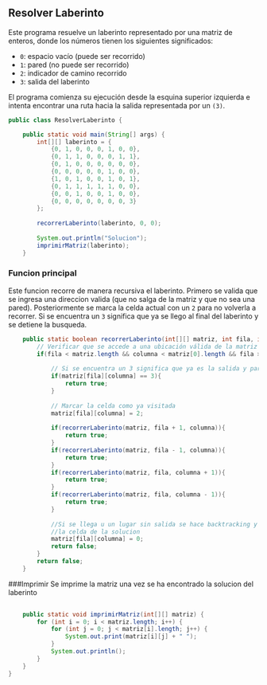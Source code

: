 ## Resolver Laberinto

Este programa resuelve un laberinto representado por una matriz de enteros, donde los números tienen los siguientes significados:
- `0`: espacio vacío (puede ser recorrido)
- `1`: pared (no puede ser recorrido)
- `2`: indicador de camino recorrido
- `3`: salida del laberinto

El programa comienza su ejecución desde la esquina superior izquierda e intenta encontrar una ruta hacia la salida representada por un `(3)`.


```java
public class ResolverLaberinto {

    public static void main(String[] args) {
        int[][] laberinto = {
            {0, 1, 0, 0, 0, 1, 0, 0},
            {0, 1, 1, 0, 0, 0, 1, 1},
            {0, 1, 0, 0, 0, 0, 0, 0},
            {0, 0, 0, 0, 0, 1, 0, 0},
            {1, 0, 1, 0, 0, 1, 0, 1},
            {0, 1, 1, 1, 1, 1, 0, 0},
            {0, 0, 1, 0, 0, 1, 0, 0},
            {0, 0, 0, 0, 0, 0, 0, 3}
        };
        
        recorrerLaberinto(laberinto, 0, 0);
        
        System.out.println("Solucion");
        imprimirMatriz(laberinto);
    }
```


### Funcion principal
Este funcion recorre de manera recursiva el laberinto. Primero se valida que se ingresa una direccion valida (que no salga de la matriz y que no sea una pared). Posteriormente se marca la celda actual con un `2` para no volverla a recorrer. Si se encuentra un  `3` significa que ya se llego al final del laberinto y se detiene la busqueda.
    
     
```java
    public static boolean recorrerLaberinto(int[][] matriz, int fila, int columna){       
        // Verificar que se accede a una ubicación válida de la matriz
        if(fila < matriz.length && columna < matriz[0].length && fila >= 0 && columna >= 0 && matriz[fila][columna] != 1 && matriz[fila][columna] != 2){
            
            // Si se encuentra un 3 significa que ya es la salida y para la busqueda
            if(matriz[fila][columna] == 3){
                return true;
            }    
            
            // Marcar la celda como ya visitada
            matriz[fila][columna] = 2; 
            
            if(recorrerLaberinto(matriz, fila + 1, columna)){
                return true;
            }
            if(recorrerLaberinto(matriz, fila - 1, columna)){
                return true;
            }
            if(recorrerLaberinto(matriz, fila, columna + 1)){
                return true;
            }
            if(recorrerLaberinto(matriz, fila, columna - 1)){
                return true;
            }
            
            //Si se llega u un lugar sin salida se hace backtracking y se borra
            //la celda de la solucion
            matriz[fila][columna] = 0;    
            return false;    
        }
        return false;
    }
```
###Imprimir
Se imprime la matriz una vez se ha encontrado la solucion del laberinto

```java
    
    public static void imprimirMatriz(int[][] matriz) {
        for (int i = 0; i < matriz.length; i++) {
            for (int j = 0; j < matriz[i].length; j++) {
                System.out.print(matriz[i][j] + " ");
            }
            System.out.println();
        }
    }
}
```
